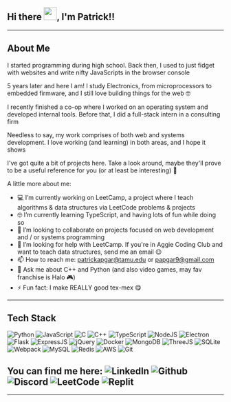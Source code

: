 ## Hi there <img src="https://raw.githubusercontent.com/MartinHeinz/MartinHeinz/master/wave.gif" width="30px">, I'm Patrick!!
---

## About Me

I started programming during high school. Back then, I used to just fidget with websites and write nifty JavaScripts in the browser console

5 years later and here I am! I study Electronics, from microprocessors to embedded firmware, and I still love building things for the web 🤓

I recently finished a co-op where I worked on an operating system and developed internal tools. Before that, I did a full-stack intern in a consulting firm

Needless to say, my work comprises of both web and systems development. I love working (and learning) in both areas, and I hope it shows

I've got quite a bit of projects here. Take a look around, maybe they'll prove to be a useful reference for you (or at least be interesting) 🙂

A little more about me:

- 💻 I’m currently working on LeetCamp, a project where I teach algorithms & data structures via LeetCode problems & projects
- 🤓 I’m currently learning TypeScript, and having lots of fun while doing so
- 👯 I’m looking to collaborate on projects focused on web development and / or systems programming
- 🤔 I’m looking for help with LeetCamp. If you're in Aggie Coding Club and want to teach data structures, send me an email 😉
- 📫 How to reach me: patrickapgar@tamu.edu or papgar9@gmail.com
- 💬 Ask me about C++ and Python (and also video games, may fav franchise is Halo 🎮)
- ⚡ Fun fact: I make REALLY good tex-mex 😋

<!-- --- -->

<!-- ## Stats

![Patrick's GitHub stats](https://github-readme-stats.vercel.app/api?username=patricklapgar&show_icons=true&theme=transparent)

[![Top Languages](https://github-readme-stats.vercel.app/api/top-langs/?username=patricklapgar&layout=compact)](https://github.com/patricklapgar/github-readme-stats)
 -->
---

## Tech Stack

![Python](https://img.shields.io/badge/Python-FFD43B?style=for-the-badge&logo=python&logoColor=blue) ![JavaScript](https://img.shields.io/badge/JavaScript-323330?style=for-the-badge&logo=javascript&logoColor=F7DF1E) ![C](https://img.shields.io/badge/C-00599C?style=for-the-badge&logo=c&logoColor=white) ![C++](https://img.shields.io/badge/C%2B%2B-00599C?style=for-the-badge&logo=c%2B%2B&logoColor=white) ![TypeScript](https://img.shields.io/badge/TypeScript-007ACC?style=for-the-badge&logo=typescript&logoColor=white) ![NodeJS](https://img.shields.io/badge/Node.js-339933?style=for-the-badge&logo=nodedotjs&logoColor=white) ![Electron](https://img.shields.io/badge/Electron-2B2E3A?style=for-the-badge&logo=electron&logoColor=9FEAF9) ![Flask](https://img.shields.io/badge/Flask-000000?style=for-the-badge&logo=flask&logoColor=white) ![ExpressJS](https://img.shields.io/badge/Express.js-000000?style=for-the-badge&logo=express&logoColor=white) ![jQuery](https://img.shields.io/badge/jQuery-0769AD?style=for-the-badge&logo=jquery&logoColor=white) ![Docker](https://img.shields.io/badge/Docker-2CA5E0?style=for-the-badge&logo=docker&logoColor=white) ![MongoDB](https://img.shields.io/badge/MongoDB-4EA94B?style=for-the-badge&logo=mongodb&logoColor=white) ![ThreeJS](https://img.shields.io/badge/ThreeJs-black?style=for-the-badge&logo=three.js&logoColor=white) ![SQLite](https://img.shields.io/badge/SQLite-07405E?style=for-the-badge&logo=sqlite&logoColor=white) ![Webpack](https://img.shields.io/badge/Webpack-8DD6F9?style=for-the-badge&logo=Webpack&logoColor=white) ![MySQL](https://img.shields.io/badge/MySQL-005C84?style=for-the-badge&logo=mysql&logoColor=white) ![Redis]( 	https://img.shields.io/badge/redis-%23DD0031.svg?&style=for-the-badge&logo=redis&logoColor=white) ![AWS](https://img.shields.io/badge/Amazon_AWS-FF9900?style=for-the-badge&logo=amazonaws&logoColor=white) ![Git](https://img.shields.io/badge/GIT-E44C30?style=for-the-badge&logo=git&logoColor=white)

## You can find me here: ![LinkedIn](https://img.shields.io/badge/LinkedIn-0077B5?style=for-the-badge&logo=linkedin&logoColor=white) ![Github](https://img.shields.io/badge/GitHub-100000?style=for-the-badge&logo=github&logoColor=white) ![Discord](https://img.shields.io/badge/Discord-5865F2?style=for-the-badge&logo=discord&logoColor=white) ![LeetCode](https://img.shields.io/badge/-LeetCode-FFA116?style=for-the-badge&logo=LeetCode&logoColor=black) ![Replit](https://img.shields.io/badge/replit-667881?style=for-the-badge&logo=replit&logoColor=white)
<!-- <img src="https://cdn.worldvectorlogo.com/logos/python-original.svg " alt="Python Logo" width="50" height="50"/> <img src="https://cdn.worldvectorlogo.com/logos/javascript.svg" alt="JavaScript Logo" width="50" height="50"/> 
<!-- <img src="https://cdn.worldvectorlogo.com/logos/electron-original.svg " alt="Electron Logo" width="50" height="50"/> <img src="https://cdn.worldvectorlogo.com/logos/nodejs-original.svg" alt="NodeJS Logo" width="50" height="50"/> <img src="https://cdn.worldvectorlogo.com/logos/react-original.svg" alt="React Logo" width="50" height="50"/>  <img src="https://cdn.worldvectorlogo.com/logos/html5-original.svg" alt="HTML Logo" width="50" height="50"/> <img src="https://cdn.worldvectorlogo.com/logos/css3.svg" alt="CSS Logo" width="50" height="50"/> <img src="https://cdn.worldvectorlogo.com/logos/bootstrap-original.svg " alt="Bootstrap Logo" width="50" height="50"/> -->

---

<!---
patricklapgar/patricklapgar is a ✨ special ✨ repository because its `README.md` (this file) appears on your GitHub profile.
You can click the Preview link to take a look at your changes.
--->
